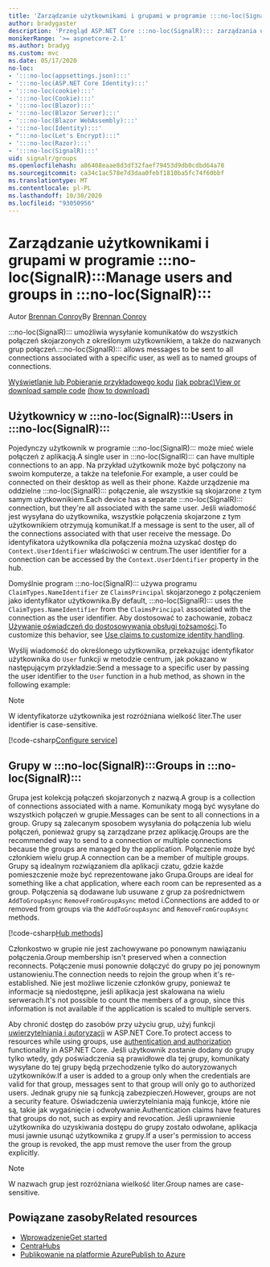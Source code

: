 ```yaml
---
title: 'Zarządzanie użytkownikami i grupami w programie :::no-loc(SignalR):::'
author: bradygaster
description: 'Przegląd ASP.NET Core :::no-loc(SignalR)::: zarządzania użytkownikami i grupami.'
monikerRange: '>= aspnetcore-2.1'
ms.author: bradyg
ms.custom: mvc
ms.date: 05/17/2020
no-loc:
- ':::no-loc(appsettings.json):::'
- ':::no-loc(ASP.NET Core Identity):::'
- ':::no-loc(cookie):::'
- ':::no-loc(Cookie):::'
- ':::no-loc(Blazor):::'
- ':::no-loc(Blazor Server):::'
- ':::no-loc(Blazor WebAssembly):::'
- ':::no-loc(Identity):::'
- ":::no-loc(Let's Encrypt):::"
- ':::no-loc(Razor):::'
- ':::no-loc(SignalR):::'
uid: signalr/groups
ms.openlocfilehash: a86408eaae8d3df32faef79453d9db0cdbd64a78
ms.sourcegitcommit: ca34c1ac578e7d3daa0febf1810ba5fc74f60bbf
ms.translationtype: MT
ms.contentlocale: pl-PL
ms.lasthandoff: 10/30/2020
ms.locfileid: "93050956"
---
```

# <a name="manage-users-and-groups-in-no-locsignalr"></a><span data-ttu-id="e4dad-103">Zarządzanie użytkownikami i grupami w programie :::no-loc(SignalR):::</span><span class="sxs-lookup"><span data-stu-id="e4dad-103">Manage users and groups in :::no-loc(SignalR):::</span></span>

<span data-ttu-id="e4dad-104">Autor [Brennan Conroy](https://github.com/BrennanConroy)</span><span class="sxs-lookup"><span data-stu-id="e4dad-104">By [Brennan Conroy](https://github.com/BrennanConroy)</span></span>

<span data-ttu-id="e4dad-105">:::no-loc(SignalR)::: umożliwia wysyłanie komunikatów do wszystkich połączeń skojarzonych z określonym użytkownikiem, a także do nazwanych grup połączeń.</span><span class="sxs-lookup"><span data-stu-id="e4dad-105">:::no-loc(SignalR)::: allows messages to be sent to all connections associated with a specific user, as well as to named groups of connections.</span></span>

<span data-ttu-id="e4dad-106">[Wyświetlanie lub Pobieranie przykładowego kodu](https://github.com/dotnet/AspNetCore.Docs/tree/master/aspnetcore/signalr/groups/sample/) [(jak pobrać)](xref:index#how-to-download-a-sample)</span><span class="sxs-lookup"><span data-stu-id="e4dad-106">[View or download sample code](https://github.com/dotnet/AspNetCore.Docs/tree/master/aspnetcore/signalr/groups/sample/) [(how to download)](xref:index#how-to-download-a-sample)</span></span>

## <a name="users-in-no-locsignalr"></a><span data-ttu-id="e4dad-107">Użytkownicy w :::no-loc(SignalR):::</span><span class="sxs-lookup"><span data-stu-id="e4dad-107">Users in :::no-loc(SignalR):::</span></span>

<span data-ttu-id="e4dad-108">Pojedynczy użytkownik w programie :::no-loc(SignalR)::: może mieć wiele połączeń z aplikacją.</span><span class="sxs-lookup"><span data-stu-id="e4dad-108">A single user in :::no-loc(SignalR)::: can have multiple connections to an app.</span></span> <span data-ttu-id="e4dad-109">Na przykład użytkownik może być połączony na swoim komputerze, a także na telefonie.</span><span class="sxs-lookup"><span data-stu-id="e4dad-109">For example, a user could be connected on their desktop as well as their phone.</span></span> <span data-ttu-id="e4dad-110">Każde urządzenie ma oddzielne :::no-loc(SignalR)::: połączenie, ale wszystkie są skojarzone z tym samym użytkownikiem.</span><span class="sxs-lookup"><span data-stu-id="e4dad-110">Each device has a separate :::no-loc(SignalR)::: connection, but they're all associated with the same user.</span></span> <span data-ttu-id="e4dad-111">Jeśli wiadomość jest wysyłana do użytkownika, wszystkie połączenia skojarzone z tym użytkownikiem otrzymują komunikat.</span><span class="sxs-lookup"><span data-stu-id="e4dad-111">If a message is sent to the user, all of the connections associated with that user receive the message.</span></span> <span data-ttu-id="e4dad-112">Do identyfikatora użytkownika dla połączenia można uzyskać dostęp do `Context.UserIdentifier` właściwości w centrum.</span><span class="sxs-lookup"><span data-stu-id="e4dad-112">The user identifier for a connection can be accessed by the `Context.UserIdentifier` property in the hub.</span></span>

<span data-ttu-id="e4dad-113">Domyślnie program :::no-loc(SignalR)::: używa programu `ClaimTypes.NameIdentifier` ze `ClaimsPrincipal` skojarzonego z połączeniem jako identyfikator użytkownika.</span><span class="sxs-lookup"><span data-stu-id="e4dad-113">By default, :::no-loc(SignalR)::: uses the `ClaimTypes.NameIdentifier` from the `ClaimsPrincipal` associated with the connection as the user identifier.</span></span> <span data-ttu-id="e4dad-114">Aby dostosować to zachowanie, zobacz [Używanie oświadczeń do dostosowywania obsługi tożsamości](xref:signalr/authn-and-authz#use-claims-to-customize-identity-handling).</span><span class="sxs-lookup"><span data-stu-id="e4dad-114">To customize this behavior, see [Use claims to customize identity handling](xref:signalr/authn-and-authz#use-claims-to-customize-identity-handling).</span></span>

<span data-ttu-id="e4dad-115">Wyślij wiadomość do określonego użytkownika, przekazując identyfikator użytkownika do `User` funkcji w metodzie centrum, jak pokazano w następującym przykładzie:</span><span class="sxs-lookup"><span data-stu-id="e4dad-115">Send a message to a specific user by passing the user identifier to the `User` function in a hub method, as shown in the following example:</span></span>

> [!NOTE]
> <span data-ttu-id="e4dad-116">W identyfikatorze użytkownika jest rozróżniana wielkość liter.</span><span class="sxs-lookup"><span data-stu-id="e4dad-116">The user identifier is case-sensitive.</span></span>

[!code-csharp[Configure service](groups/sample/Hubs/ChatHub.cs?range=29-32)]

## <a name="groups-in-no-locsignalr"></a><span data-ttu-id="e4dad-117">Grupy w :::no-loc(SignalR):::</span><span class="sxs-lookup"><span data-stu-id="e4dad-117">Groups in :::no-loc(SignalR):::</span></span>

<span data-ttu-id="e4dad-118">Grupa jest kolekcją połączeń skojarzonych z nazwą.</span><span class="sxs-lookup"><span data-stu-id="e4dad-118">A group is a collection of connections associated with a name.</span></span> <span data-ttu-id="e4dad-119">Komunikaty mogą być wysyłane do wszystkich połączeń w grupie.</span><span class="sxs-lookup"><span data-stu-id="e4dad-119">Messages can be sent to all connections in a group.</span></span> <span data-ttu-id="e4dad-120">Grupy są zalecanym sposobem wysyłania do połączenia lub wielu połączeń, ponieważ grupy są zarządzane przez aplikację.</span><span class="sxs-lookup"><span data-stu-id="e4dad-120">Groups are the recommended way to send to a connection or multiple connections because the groups are managed by the application.</span></span> <span data-ttu-id="e4dad-121">Połączenie może być członkiem wielu grup.</span><span class="sxs-lookup"><span data-stu-id="e4dad-121">A connection can be a member of multiple groups.</span></span> <span data-ttu-id="e4dad-122">Grupy są idealnym rozwiązaniem dla aplikacji czatu, gdzie każde pomieszczenie może być reprezentowane jako Grupa.</span><span class="sxs-lookup"><span data-stu-id="e4dad-122">Groups are ideal for something like a chat application, where each room can be represented as a group.</span></span> <span data-ttu-id="e4dad-123">Połączenia są dodawane lub usuwane z grup za pośrednictwem `AddToGroupAsync` `RemoveFromGroupAsync` metod i.</span><span class="sxs-lookup"><span data-stu-id="e4dad-123">Connections are added to or removed from groups via the `AddToGroupAsync` and `RemoveFromGroupAsync` methods.</span></span>

[!code-csharp[Hub methods](groups/sample/Hubs/ChatHub.cs?range=15-27)]

<span data-ttu-id="e4dad-124">Członkostwo w grupie nie jest zachowywane po ponownym nawiązaniu połączenia.</span><span class="sxs-lookup"><span data-stu-id="e4dad-124">Group membership isn't preserved when a connection reconnects.</span></span> <span data-ttu-id="e4dad-125">Połączenie musi ponownie dołączyć do grupy po jej ponownym ustanowieniu.</span><span class="sxs-lookup"><span data-stu-id="e4dad-125">The connection needs to rejoin the group when it's re-established.</span></span> <span data-ttu-id="e4dad-126">Nie jest możliwe liczenie członków grupy, ponieważ te informacje są niedostępne, jeśli aplikacja jest skalowana na wielu serwerach.</span><span class="sxs-lookup"><span data-stu-id="e4dad-126">It's not possible to count the members of a group, since this information is not available if the application is scaled to multiple servers.</span></span>

<span data-ttu-id="e4dad-127">Aby chronić dostęp do zasobów przy użyciu grup, użyj funkcji [uwierzytelniania i autoryzacji](xref:signalr/authn-and-authz) w ASP.NET Core.</span><span class="sxs-lookup"><span data-stu-id="e4dad-127">To protect access to resources while using groups, use [authentication and authorization](xref:signalr/authn-and-authz) functionality in ASP.NET Core.</span></span> <span data-ttu-id="e4dad-128">Jeśli użytkownik zostanie dodany do grupy tylko wtedy, gdy poświadczenia są prawidłowe dla tej grupy, komunikaty wysyłane do tej grupy będą przechodzenie tylko do autoryzowanych użytkowników.</span><span class="sxs-lookup"><span data-stu-id="e4dad-128">If a user is added to a group only when the credentials are valid for that group, messages sent to that group will only go to authorized users.</span></span> <span data-ttu-id="e4dad-129">Jednak grupy nie są funkcją zabezpieczeń.</span><span class="sxs-lookup"><span data-stu-id="e4dad-129">However, groups are not a security feature.</span></span> <span data-ttu-id="e4dad-130">Oświadczenia uwierzytelniania mają funkcje, które nie są, takie jak wygaśnięcie i odwoływanie.</span><span class="sxs-lookup"><span data-stu-id="e4dad-130">Authentication claims have features that groups do not, such as expiry and revocation.</span></span> <span data-ttu-id="e4dad-131">Jeśli uprawnienie użytkownika do uzyskiwania dostępu do grupy zostało odwołane, aplikacja musi jawnie usunąć użytkownika z grupy.</span><span class="sxs-lookup"><span data-stu-id="e4dad-131">If a user's permission to access the group is revoked, the app must remove the user from the group explicitly.</span></span>

> [!NOTE]
> <span data-ttu-id="e4dad-132">W nazwach grup jest rozróżniana wielkość liter.</span><span class="sxs-lookup"><span data-stu-id="e4dad-132">Group names are case-sensitive.</span></span>

## <a name="related-resources"></a><span data-ttu-id="e4dad-133">Powiązane zasoby</span><span class="sxs-lookup"><span data-stu-id="e4dad-133">Related resources</span></span>

* [<span data-ttu-id="e4dad-134">Wprowadzenie</span><span class="sxs-lookup"><span data-stu-id="e4dad-134">Get started</span></span>](xref:tutorials/signalr)
* [<span data-ttu-id="e4dad-135">Centra</span><span class="sxs-lookup"><span data-stu-id="e4dad-135">Hubs</span></span>](xref:signalr/hubs)
* [<span data-ttu-id="e4dad-136">Publikowanie na platformie Azure</span><span class="sxs-lookup"><span data-stu-id="e4dad-136">Publish to Azure</span></span>](xref:signalr/publish-to-azure-web-app)
